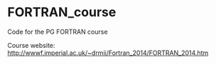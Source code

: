 # FORTRAN_course
Code for the PG FORTRAN course 

Course website: http://wwwf.imperial.ac.uk/~drmii/Fortran_2014/FORTRAN_2014.htm
